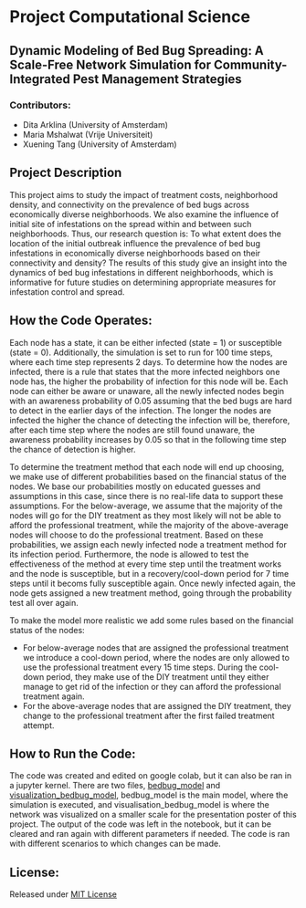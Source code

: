 # Project Computational Science
## Dynamic Modeling of Bed Bug Spreading: A Scale-Free Network Simulation for Community-Integrated Pest Management Strategies
### Contributors:
- Dita Arklina (University of Amsterdam)
- Maria Mshalwat (Vrije Universiteit)
- Xuening Tang (University of Amsterdam)
## Project Description
This project aims to study the impact of treatment costs, neighborhood density, and connectivity on the prevalence of bed bugs across economically 
diverse neighborhoods. We also examine the influence of initial site of infestations on the spread within and between such neighborhoods. Thus, 
our research question is: To what extent does the location of the initial outbreak influence the prevalence of bed bug infestations in economically 
diverse neighborhoods based on their connectivity and density? The results of this study give an insight into the dynamics of bed bug infestations 
in different neighborhoods, which is informative for future studies on determining appropriate measures for infestation control and spread.

## How the Code Operates:
Each node has a state, it can be either infected (state = 1) or susceptible (state = 0). Additionally, the simulation is set to run for 100 time steps, where each time step represents 2 days. To determine how the nodes are infected, there is 
a rule that states that the more infected neighbors one node has, the higher the probability of infection for this node will be. 
Each node can either be aware or unaware, all the newly infected nodes begin with an awareness probability of 0.05 assuming that the bed bugs are hard 
to detect in the earlier days of the infection. The longer the nodes are infected the higher the chance of detecting the infection will be, therefore, 
after each time step where the nodes are still found unaware, the awareness probability increases by 0.05 so that in the following time step the chance 
of detection is higher. 

To determine the treatment method that each node will end up choosing, we make use of different probabilities based on the financial status of the nodes. 
We base our probabilities mostly on educated guesses and assumptions in this case, since there is no real-life data to support these assumptions. 
For the below-average, we assume that the majority of the nodes will go for the DIY treatment as they most likely will not be able to afford the professional treatment, 
while the majority of the above-average nodes will choose to do the professional treatment. Based on these probabilities, we assign each newly infected node a treatment method for its infection
period. Furthermore, the node is allowed to test the effectiveness of the method at every time step until the treatment works and the node is susceptible, but in a recovery/cool-down period for 7 time steps
until it becoms fully susceptible again. Once newly infected again, the node gets assigned a new treatment method, going through the probability test all over again.

To make the model more realistic we add some rules based on the financial status of the nodes:
- For below-average nodes that are assigned the professional treatment we introduce a cool-down period, where the nodes are only allowed to use the professional treatment every 15 time steps. During the cool-down period, they make use of the DIY treatment until they either manage to get rid of the infection or they can afford the professional treatment again.
- For the above-average nodes that are assigned the DIY treatment, they change to the professional treatment after the first failed treatment attempt. 

## How to Run the Code:
The code was created and edited on google colab, but it can also be ran in a jupyter kernel. There are two files, [bedbug_model](https://github.com/ditulis/project_team_3/blob/main/bedbug_model.ipynb) and [visualization_bedbug_model](https://github.com/ditulis/project_team_3/blob/main/visualization_bedbug_model.ipynb), bedbug_model is the main model, where the simulation is executed, and visualisation_bedbug_model is where the network was visualized on a smaller scale for the 
presentation poster of this project.
The output of the code was left in the notebook, but it can 
be cleared and ran again with different parameters if needed. The code is ran with different scenarios to which changes can be made. 

## License:
Released under [MIT License](https://github.com/ditulis/project_team_3/tree/main?tab=MIT-1-ov-file)
